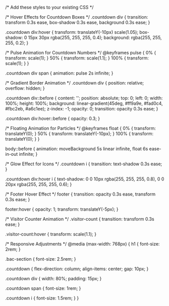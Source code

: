 /* Add these styles to your existing CSS */

/* Hover Effects for Countdown Boxes */
.countdown div {
  transition: transform 0.3s ease, box-shadow 0.3s ease, background 0.3s ease;
}

.countdown div:hover {
  transform: translateY(-10px) scale(1.05);
  box-shadow: 0 15px 30px rgba(255, 255, 255, 0.4);
  background: rgba(255, 255, 255, 0.2);
}

/* Pulse Animation for Countdown Numbers */
@keyframes pulse {
  0% {
    transform: scale(1);
  }
  50% {
    transform: scale(1.1);
  }
  100% {
    transform: scale(1);
  }
}

.countdown div span {
  animation: pulse 2s infinite;
}

/* Gradient Border Animation */
.countdown div {
  position: relative;
  overflow: hidden;
}

.countdown div::before {
  content: '';
  position: absolute;
  top: 0;
  left: 0;
  width: 100%;
  height: 100%;
  background: linear-gradient(45deg, #ff9a9e, #fad0c4, #fbc2eb, #a6c1ee);
  z-index: -1;
  opacity: 0;
  transition: opacity 0.3s ease;
}

.countdown div:hover::before {
  opacity: 0.3;
}

/* Floating Animation for Particles */
@keyframes float {
  0% {
    transform: translateY(0);
  }
  50% {
    transform: translateY(-10px);
  }
  100% {
    transform: translateY(0);
  }
}

body::before {
  animation: moveBackground 5s linear infinite, float 6s ease-in-out infinite;
}

/* Glow Effect for Icons */
.countdown i {
  transition: text-shadow 0.3s ease;
}

.countdown div:hover i {
  text-shadow: 0 0 10px rgba(255, 255, 255, 0.8), 0 0 20px rgba(255, 255, 255, 0.6);
}

/* Footer Hover Effect */
footer {
  transition: opacity 0.3s ease, transform 0.3s ease;
}

footer:hover {
  opacity: 1;
  transform: translateY(-5px);
}

/* Visitor Counter Animation */
.visitor-count {
  transition: transform 0.3s ease;
}

.visitor-count:hover {
  transform: scale(1.1);
}

/* Responsive Adjustments */
@media (max-width: 768px) {
  h1 {
    font-size: 2rem;
  }

  .bac-section {
    font-size: 2.5rem;
  }

  .countdown {
    flex-direction: column;
    align-items: center;
    gap: 10px;
  }

  .countdown div {
    width: 80%;
    padding: 15px;
  }

  .countdown span {
    font-size: 1rem;
  }

  .countdown i {
    font-size: 1.5rem;
  }
}
